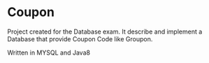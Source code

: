 # Coupon

Project created for the Database exam.
It describe and implement a Database that provide Coupon Code like Groupon.

Written in MYSQL and Java8
